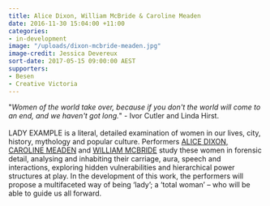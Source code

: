 ```yaml
---
title: Alice Dixon, William McBride & Caroline Meaden
date: 2016-11-30 15:04:00 +11:00
categories:
- in-development
image: "/uploads/dixon-mcbride-meaden.jpg"
image-credit: Jessica Devereux
sort-date: 2017-05-15 09:00:00 AEST
supporters:
- Besen
- Creative Victoria
---
```


"_Women of the world take over, because if you don't the world will come to an end, and we haven't got long._" - Ivor Cutler and Linda Hirst.<br>
 <br>
LADY EXAMPLE is a literal, detailed examination of women in our lives, city, history, mythology and popular culture. Performers [ALICE DIXON, CAROLINE MEADEN](http://aliceandcaroline.com.au) and [WILLIAM MCBRIDE](http://oddbody.weebly.com/the-bodies.html) study these women in forensic detail, analysing and inhabiting their carriage, aura, speech and interactions, exploring hidden vulnerabilities and hierarchical power structures at play. In the development of this work, the performers will propose a multifaceted way of being ‘lady’; a ‘total woman’ – who will be able to guide us all forward.
